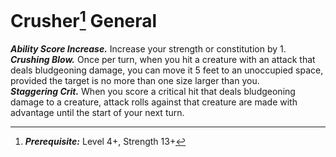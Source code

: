 # Crusher[^1] <span class="md-tag">General</span>
***Ability Score Increase.*** Increase your strength or constitution by 1.
***Crushing Blow.*** Once per turn, when you hit a creature with an attack that deals bludgeoning damage, you can move it 5 feet to an unoccupied space, provided the target is no more than one size larger than you.<br>
***Staggering Crit.*** When you score a critical hit that deals bludgeoning damage to a creature, attack rolls against that creature are made with advantage until the start of your next turn.

[^1]: ***Prerequisite:*** Level 4+, Strength 13+
